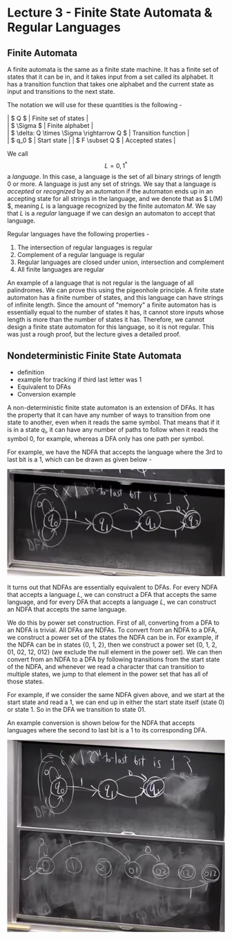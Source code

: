 # Lecture 3 - Finite State Automata & Regular Languages

## Finite Automata
A finite automata is the same as a finite state machine. It has a finite set of states
that it can be in, and it takes input from a set called its alphabet. It has a transition
function that takes one alphabet and the current state as input and transitions to the next
state.

The notation we will use for these quantities is the following -

| $ Q $ | Finite set of states |  
| $ \Sigma $ | Finite alphabet |  
| $ \delta: Q \times \Sigma \rightarrow Q $ | Transition function |  
| $ q_0 $ | Start state |
| $ F \subset Q $ | Accepted states |

We call $$ L = {{0, 1}}^{*} $$ a _language_. In this case, a language is the set of all binary
strings of length 0 or more. A language is just any set of strings. We say that a language is 
_accepted_ or _recognized_ by an automaton if the automaton ends up in an accepting state for 
all strings in the language, and we denote that as $ L(M) $, meaning $L$ is a language recognized 
by the finite automaton $M$. We say that $L$ is a _regular_ language if we can design an automaton
to accept that language.

Regular languages have the following properties -
1. The intersection of regular languages is regular
2. Complement of a regular language is regular
3. Regular languages are closed under union, intersection and complement
4. All finite languages are regular
 
An example of a language that is not regular is the language of all palindromes.
We can prove this using the pigeonhole principle. A finite state automaton has 
a finite number of states, and this language can have strings of infinite length.
Since the amount of "memory" a finite automaton has is essentially equal to the 
number of states it has, it cannot store inputs whose length is more than the
number of states it has. Therefore, we cannot design a finite state automaton for 
this language, so it is not regular. This was just a rough proof, but the lecture 
gives a detailed proof.

## Nondeterministic Finite State Automata
- definition
- example for tracking if third last letter was 1
- Equivalent to DFAs
- Conversion example

A non-deterministic finite state automaton is an extension of DFAs. It has the property that
it can have any number of ways to transition from one state to another, even when it reads the 
same symbol. That means that if it is in a state $q_i$, it can have any number of paths to follow
when it reads the symbol 0, for example, whereas a DFA only has one path per symbol.

For example, we have the NDFA that accepts the language where the 3rd to last bit is a 1, which
can be drawn as given below -

![NDFA accepting language where 3rd to last bit is 1](./media/lec4-1.jpg)

It turns out that NDFAs are essentially equivalent to DFAs. For every NDFA that accepts a language $L$,
we can construct a DFA that accepts the same language, and for every DFA that accepts a language $L$, 
we can construct an NDFA that accepts the same language.

We do this by power set construction. First of all, converting from a DFA to an NDFA is trivial. All
DFAs are NDFAs. To convert from an NDFA to a DFA, we construct a power set of the states the NDFA can
be in. For example, if the NDFA can be in states {0, 1, 2}, then we construct a power set {0, 1, 2, 01, 02, 12, 012}
(we exclude the null element in the power set). We can then convert from an NDFA to a DFA by following 
transitions from the start state of the NDFA, and whenever we read a character that can transition to
multiple states, we jump to that element in the power set that has all of those states.

For example, if we consider the same NDFA given above, and we start at the start state and read a 1, 
we can end up in either the start state itself (state 0) or state 1. So in the DFA we transition to
state 01.

An example conversion is shown below for the NDFA that accepts languages where the second to last bit 
is a 1 to its corresponding DFA.

![Converting from NDFAs to DFAs](./media/lec4-2.jpg)